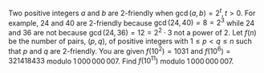 Two positive integers $a$ and $b$ are $2$-friendly when $\gcd(a,b) = 2^t, t \gt 0$. For example, $24$ and $40$ are $2$-friendly because $\gcd(24,40) = 8 = 2^3$ while $24$ and $36$ are not because $\gcd(24,36) = 12 = 2^2\cdot 3$ not a power of $2$.
Let $f(n)$ be the number of pairs, $(p,q)$, of positive integers with $1\le p\lt q\le n$ such that $p$ and $q$ are $2$-friendly. You are given $f(10^2) = 1031$ and $f(10^6) = 321418433$ modulo $1\,000\,000\,007$.
Find $f(10^{11})$ modulo $1\,000\,000\,007$.